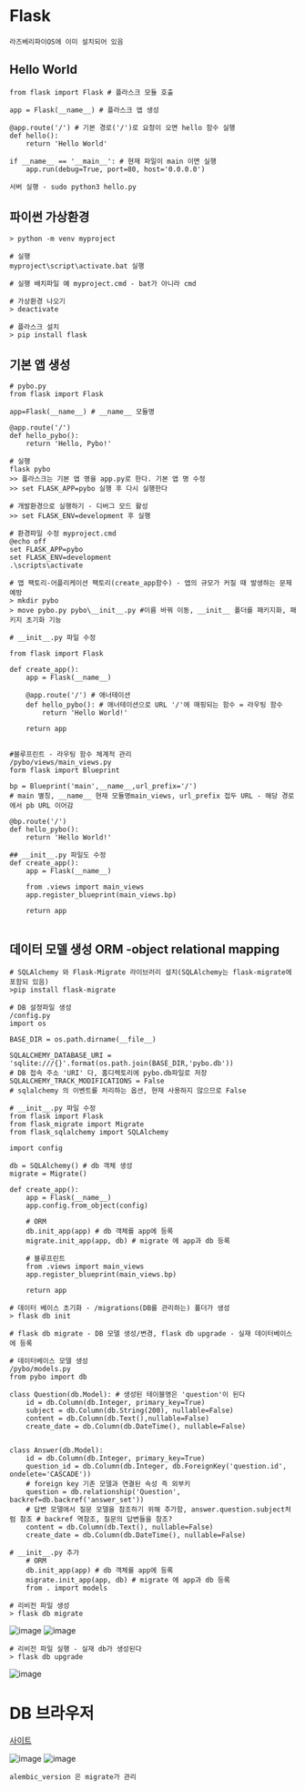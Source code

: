 Flask
======

`라즈베리파이OS에 이미 설치되어 있음`


Hello World
----------------

```
from flask import Flask # 플라스크 모듈 호출

app = Flask(__name__) # 플라스크 앱 생성

@app.route('/') # 기본 경로('/')로 요청이 오면 hello 함수 실행
def hello():
    return 'Hello World'

if __name__ == '__main__': # 현재 파일이 main 이면 실행
    app.run(debug=True, port=80, host='0.0.0.0')
```

`서버 실행 - sudo python3 hello.py`


파이썬 가상환경
-----------------------

```
> python -m venv myproject

# 실행
myproject\script\activate.bat 실행

# 실행 배치파일 예 myproject.cmd - bat가 아니라 cmd

# 가상환경 나오기
> deactivate

# 플라스크 설치
> pip install flask
```


기본 앱 생성 
---------------

```
# pybo.py
from flask import Flask

app=Flask(__name__) # __name__ 모듈명

@app.route('/')
def hello_pybo():
    return 'Hello, Pybo!'
    
# 실행 
flask pybo
>> 플라스크는 기본 앱 명을 app.py로 한다. 기본 앱 명 수정
>> set FLASK_APP=pybo 실행 후 다시 실행한다

# 개발환경으로 실행하기 - 디버그 모드 활성
>> set FLASK_ENV=development 후 실행

# 환경파일 수정 myproject.cmd
@echo off
set FLASK_APP=pybo
set FLASK_ENV=development
.\scripts\activate

# 앱 팩토리-어플리케이션 팩토리(create_app함수) - 앱의 규모가 커질 때 발생하는 문제 예방
> mkdir pybo
> move pybo.py pybo\__init__.py #이름 바꿔 이동, __init__ 폴더를 패키지화, 패키지 초기화 기능

# __init__.py 파일 수정

from flask import Flask

def create_app():
    app = Flask(__name__)

    @app.route('/') # 애너테이션
    def hello_pybo(): # 애너테이션으로 URL '/'에 매핑되는 함수 = 라우팅 함수
        return 'Hello World!'

    return app
 
 
#블루프린트 - 라우팅 함수 체계적 관리
/pybo/views/main_views.py
form flask import Blueprint

bp = Blueprint('main',__name__,url_prefix='/')
# main 별칭, __name__ 현재 모듈명main_views, url_prefix 접두 URL - 해당 경로에서 pb URL 이어감

@bp.route('/')
def hello_pybo():
    return 'Hello World!'

## __init__.py 파일도 수정
def create_app():
    app = Flask(__name__)

    from .views import main_views
    app.register_blueprint(main_views.bp)

    return app
    
```


데이터 모델 생성 ORM -object relational mapping
--------------------------------

```
# SQLAlchemy 와 Flask-Migrate 라이브러리 설치(SQLAlchemy는 flask-migrate에 포함되 있음)
>pip install flask-migrate

# DB 설정파일 생성
/config.py
import os

BASE_DIR = os.path.dirname(__file__)

SQLALCHEMY_DATABASE_URI = 'sqlite:///{}'.format(os.path.join(BASE_DIR,'pybo.db'))
# DB 접속 주소 'URI' 다, 홈디렉토리에 pybo.db파일로 저장
SQLALCHEMY_TRACK_MODIFICATIONS = False
# sqlalchemy 의 이벤트를 처리하는 옵션, 현재 사용하지 않으므로 False

# __init__.py 파일 수정
from flask import Flask
from flask_migrate import Migrate
from flask_sqlalchemy import SQLAlchemy

import config

db = SQLAlchemy() # db 객체 생성
migrate = Migrate()

def create_app():
    app = Flask(__name__)
    app.config.from_object(config)

    # ORM
    db.init_app(app) # db 객체를 app에 등록
    migrate.init_app(app, db) # migrate 에 app과 db 등록

    # 블루프린트
    from .views import main_views
    app.register_blueprint(main_views.bp)

    return app

# 데이터 베이스 초기화 - /migrations(DB를 관리하는) 폴더가 생성
> flask db init

# flask db migrate - DB 모델 생성/변경, flask db upgrade - 실재 데이터베이스에 등록

# 데이터베이스 모델 생성
/pybo/models.py
from pybo import db

class Question(db.Model): # 생성된 테이블명은 'question'이 된다
    id = db.Column(db.Integer, primary_key=True)
    subject = db.Column(db.String(200), nullable=False)
    content = db.Column(db.Text(),nullable=False)
    create_date = db.Column(db.DateTime(), nullable=False)


class Answer(db.Model):
    id = db.Column(db.Integer, primary_key=True)
    question_id = db.Column(db.Integer, db.ForeignKey('question.id', ondelete='CASCADE'))
    # foreign key 기존 모델과 연결된 속성 즉 외부키
    question = db.relationship('Question', backref=db.backref('answer_set'))
    # 답변 모델에서 질문 모델을 참조하기 위해 추가함, answer.question.subject처럼 참조 # backref 역참조, 질문의 답변들을 참조?
    content = db.Column(db.Text(), nullable=False)
    create_date = db.Column(db.DateTime(), nullable=False)

# __init__.py 추가
    # ORM
    db.init_app(app) # db 객체를 app에 등록
    migrate.init_app(app, db) # migrate 에 app과 db 등록
    from . import models
    
# 리비전 파일 생성
> flask db migrate

```

![image](https://user-images.githubusercontent.com/30430227/179382867-488c27f4-d25a-4190-b6d5-1aa9f1fd727e.png)
![image](https://user-images.githubusercontent.com/30430227/179382935-aedaaacf-2e19-40c7-a3c8-8194a92dd108.png)


```
# 리비전 파일 실행 - 실재 db가 생성된다
> flask db upgrade
```
![image](https://user-images.githubusercontent.com/30430227/179383238-a7199536-5ca4-4c2d-9913-a93e312e9585.png)

# DB 브라우저

[사이트](https://sqlitebrowser.org/dl/)

![image](https://user-images.githubusercontent.com/30430227/179383421-a99729f3-aecd-4e50-933b-9c55c828f0e1.png)
![image](https://user-images.githubusercontent.com/30430227/179383463-4552a0c3-f81f-4b66-a195-bfe0c0922606.png)

`alembic_version 은 migrate가 관리`








